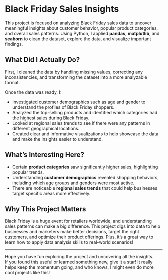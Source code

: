 # Black Friday Sales Insights

This project is focused on analyzing Black Friday sales data to uncover meaningful insights about customer behavior, popular product categories, and overall sales patterns. Using Python, I applied **pandas**, **matplotlib**, and **seaborn** to clean the dataset, explore the data, and visualize important findings.

## What Did I Actually Do?

First, I cleaned the data by handling missing values, correcting any inconsistencies, and transforming the dataset into a more analyzable format.

Once the data was ready, I:

- Investigated customer demographics such as age and gender to understand the profiles of Black Friday shoppers.
- Analyzed the top-selling products and identified which categories had the highest sales during Black Friday.
- Looked at regional sales trends to see if there were any patterns in different geographical locations.
- Created clear and informative visualizations to help showcase the data and make the insights easier to understand.

## What’s Interesting Here?

- Certain **product categories** saw significantly higher sales, highlighting popular trends.
- Understanding **customer demographics** revealed shopping behaviors, including which age groups and genders were most active.
- There are noticeable **regional sales trends** that could help businesses target specific areas more effectively.

## Why This Project Matters

Black Friday is a huge event for retailers worldwide, and understanding sales patterns can make a big difference. This project digs into data to help businesses and marketers make better decisions, target the right customers, and optimize their product offerings. Plus, it’s a great way to learn how to apply data analysis skills to real-world scenarios!

---

Hope you have fun exploring the project and uncovering all the insights.  
If you found this useful or learned something new, give it a star! It really helps keep the momentum going, and who knows, I might even do more cool projects like this!
